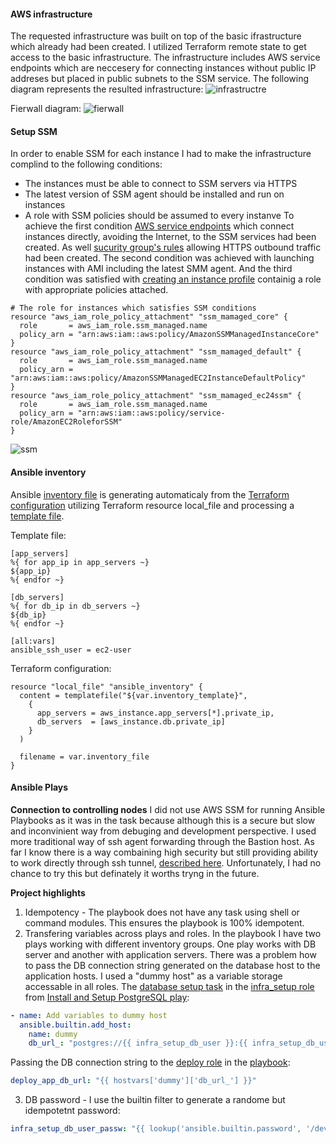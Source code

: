 #### AWS infrastructure
The requested infrastructure was built on top of the basic ifrastructure which already had been created. I utilized Terraform remote state to get access to the basic infrastructure.
The infrastructure includes AWS service endpoints which are neccesery for connecting instances without public IP addreses but placed in public subnets to the SSM service.
The following diagram represents the resulted infrastructure:
![infrastructre](docs/infra.png)

Fierwall diagram:
![fierwall](docs/fw.png)

#### Setup SSM
In order to enable SSM for each instance I had to make the infrastructure complind to the following conditions:
 - The instances must be able to connect to SSM servers via HTTPS
 - The latest version of SSM agent should be installed and run on instances
 - A role with SSM policies should be assumed to every instanve
To achieve the first condition [AWS service endpoints](ssm.tf) which connect instances directly, avoiding the Internet, to the SSM services had been created. As well [sucurity group's rules](security_groups.tf) allowing HTTPS outbound traffic had been created.
The second condition was achieved with launching instances with AMI including the latest SMM agent. And the third condition was satisfied with [creating an instance profile](main.tf) containig a role with appropriate policies attached.
```hcl
# The role for instances which satisfies SSM conditions
resource "aws_iam_role_policy_attachment" "ssm_mamaged_core" {
  role       = aws_iam_role.ssm_managed.name
  policy_arn = "arn:aws:iam::aws:policy/AmazonSSMManagedInstanceCore"
}
resource "aws_iam_role_policy_attachment" "ssm_mamaged_default" {
  role       = aws_iam_role.ssm_managed.name
  policy_arn = "arn:aws:iam::aws:policy/AmazonSSMManagedEC2InstanceDefaultPolicy"
}
resource "aws_iam_role_policy_attachment" "ssm_mamaged_ec24ssm" {
  role       = aws_iam_role.ssm_managed.name
  policy_arn = "arn:aws:iam::aws:policy/service-role/AmazonEC2RoleforSSM"
}
```
![ssm](docs/2023-09-23_23h49_59.png)

#### Ansible inventory
Ansible [inventory file](ansible/inventory) is generating automaticaly from the [Terraform configuration](inventory.tf) utilizing Terraform resource local_file and processing a [template file](inventory.tftpl).

Template file:
```
[app_servers]
%{ for app_ip in app_servers ~}
${app_ip}
%{ endfor ~}

[db_servers]
%{ for db_ip in db_servers ~}
${db_ip}
%{ endfor ~}

[all:vars]
ansible_ssh_user = ec2-user
```
Terraform configuration:
```hcl
resource "local_file" "ansible_inventory" {
  content = templatefile("${var.inventory_template}",
    {
      app_servers = aws_instance.app_servers[*].private_ip,
      db_servers  = [aws_instance.db.private_ip]
    }
  )

  filename = var.inventory_file
}
```
#### Ansible Plays
**Connection to controlling nodes**
I did not use AWS SSM for running Ansible Playbooks as it was in the task because although this is a secure but slow and inconvinient way from debuging and development perspective.
I used more traditional way of ssh agent forwarding through the Bastion host.
As far I know there is a way combaining high security but still providing ability to work directly through ssh tunnel, [described here](https://medium.com/@shyam.rughani30/revolutionizing-access-no-more-bastion-hosts-with-aws-private-endpoint-3d7352a4dbe7). Unfortunately, I  had no chance to try this but definately it worths tryng in the future.

**Project highlights**
1. Idempotency - The playbook does not have any task using shell or command modules. This ensures the playbook is 100% idempotent.
2. Transfering variables across plays and roles. In the playbook I have two plays working with different inventory groups. One play works with DB server and another with application servers. There was a problem how to pass the DB connection string generated on the database host to the application hosts. I used a "dummy host" as a variable storage accessable in all roles.
The [database setup task](ansible/roles/infra_setup/tasks/setup_db.yml) in the [infra_setup role](ansible/roles/infra_setup/tasks/main.yml) from [Install and Setup PostgreSQL play](ansible/playbook.yml):
```yaml
- name: Add variables to dummy host
  ansible.builtin.add_host:
    name: dummy
    db_url_: "postgres://{{ infra_setup_db_user }}:{{ infra_setup_db_user_passw }}@{{ infra_setup_db_host }}:{{ infra_setup_db_port }}/{{ infra_setup_db_name }}"
```
Passing the DB connection string to the [deploy role](ansible/roles/deploy/tasks/main.yml) in the [playbook](ansible/playbook.yml):
```yaml
deploy_app_db_url: "{{ hostvars['dummy']['db_url_'] }}"
```
3. DB password - I use the builtin filter to generate a randome but idempotetnt password:
```yaml
infra_setup_db_user_passw: "{{ lookup('ansible.builtin.password', '/dev/null', seed=inventory_hostname) }}"
```
